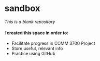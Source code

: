 # sandbox
*This is a blank repository*

#### I created this space in order to:
* Facilitate progress in COMM 3700 Project
* Store useful, relevant info
* Practice using GitHub

